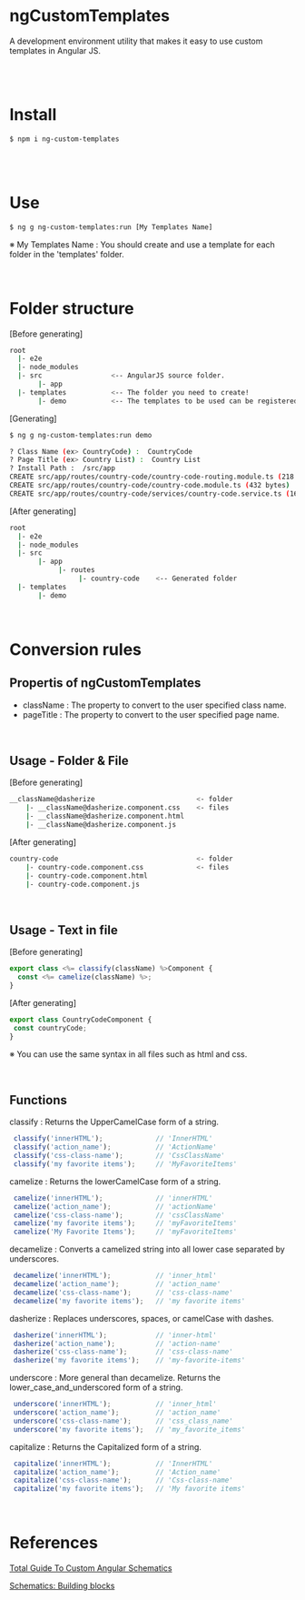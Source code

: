 # ngCustomTemplates

A development environment utility that makes it easy to use custom templates in Angular JS.

<br><br>

# Install

```bash
$ npm i ng-custom-templates 
```

<br><br>

# Use

```bash
$ ng g ng-custom-templates:run [My Templates Name]
```

※ My Templates Name : You should create and use a template for each folder in the 'templates' folder.

<br>

# Folder structure 

[Before generating]
```bash
root 
  |- e2e
  |- node_modules
  |- src                 <-- AngularJS source folder.
       |- app 
  |- templates           <-- The folder you need to create!
       |- demo           <-- The templates to be used can be registered and used for each folder.		
```

[Generating]
```bash
$ ng g ng-custom-templates:run demo

? Class Name (ex> CountryCode) :  CountryCode
? Page Title (ex> Country List) :  Country List
? Install Path :  /src/app
CREATE src/app/routes/country-code/country-code-routing.module.ts (218 bytes)
CREATE src/app/routes/country-code/country-code.module.ts (432 bytes)
CREATE src/app/routes/country-code/services/country-code.service.ts (161 bytes)
```

[After generating]
```bash
root 
  |- e2e
  |- node_modules
  |- src
       |- app 
            |- routes
                 |- country-code	<-- Generated folder
  |- templates
       |- demo
```

<br>

# Conversion rules 

## Propertis of ngCustomTemplates

* className : The property to convert to the user specified class name.
* pageTitle : The property to convert to the user specified page name.

<br>

## Usage - Folder & File

[Before generating]
```bash
__className@dasherize                         <- folder
    |- __className@dasherize.component.css    <- files
    |- __className@dasherize.component.html
    |- __className@dasherize.component.js
```
[After generating]
```bash
country-code                                  <- folder
    |- country-code.component.css             <- files
    |- country-code.component.html
    |- country-code.component.js
```

<br>

## Usage - Text in file

[Before generating]
```javascript
export class <%= classify(className) %>Component {
  const <%= camelize(className) %>;
}
```
[After generating]
 ```javascript
export class CountryCodeComponent {
  const countryCode;
}
```

※ You can use the same syntax in all files such as html and css.

<br>

## Functions

classify : Returns the UpperCamelCase form of a string.
```javascript
 classify('innerHTML');             // 'InnerHTML'
 classify('action_name');           // 'ActionName'
 classify('css-class-name');        // 'CssClassName'
 classify('my favorite items');     // 'MyFavoriteItems'
```

camelize : Returns the lowerCamelCase form of a string.
```javascript
 camelize('innerHTML');             // 'innerHTML'
 camelize('action_name');           // 'actionName'
 camelize('css-class-name');        // 'cssClassName'
 camelize('my favorite items');     // 'myFavoriteItems'
 camelize('My Favorite Items');     // 'myFavoriteItems'
```

decamelize : Converts a camelized string into all lower case separated by underscores.
```javascript
 decamelize('innerHTML');           // 'inner_html'
 decamelize('action_name');         // 'action_name'
 decamelize('css-class-name');      // 'css-class-name'
 decamelize('my favorite items');   // 'my favorite items'
```

dasherize : Replaces underscores, spaces, or camelCase with dashes.
```javascript
 dasherize('innerHTML');            // 'inner-html'
 dasherize('action_name');          // 'action-name'
 dasherize('css-class-name');       // 'css-class-name'
 dasherize('my favorite items');    // 'my-favorite-items'
```

underscore : More general than decamelize. Returns the lower\_case\_and\_underscored form of a string.
```javascript
 underscore('innerHTML');           // 'inner_html'
 underscore('action_name');         // 'action_name'
 underscore('css-class-name');      // 'css_class_name'
 underscore('my favorite items');   // 'my_favorite_items'
```

capitalize : Returns the Capitalized form of a string.
```javascript
 capitalize('innerHTML');           // 'InnerHTML'
 capitalize('action_name');         // 'Action_name'
 capitalize('css-class-name');      // 'Css-class-name'
 capitalize('my favorite items');   // 'My favorite items'
```

<br>

# References

[Total Guide To Custom Angular Schematics](https://medium.com/@tomastrajan/total-guide-to-custom-angular-schematics-5c50cf90cdb4)

[Schematics: Building blocks](https://dev.to/thisdotmedia/schematics-building-blocks-2mg3)


